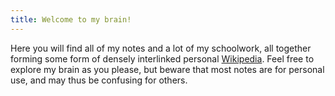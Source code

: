 ```yaml
---
title: Welcome to my brain!
---
```


Here you will find all of my notes and a lot of my schoolwork, all together forming some form of densely interlinked personal [Wikipedia](https://www.wikipedia.org/). Feel free to explore my brain as you please, but beware that most notes are for personal use, and may thus be confusing for others.
